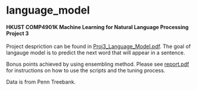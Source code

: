 # language_model
#### HKUST COMP4901K Machine Learning for Natural Language Processing Project 3

Project despriction can be found in [Proj3_Language_Model.pdf](Proj3_Language_Model.pdf). The goal of langauge model is to predict the next word that will appear in a sentence.

Bonus points achieved by using ensembling method. Please see [report.pdf](report.pdf) for instructions on how to use the scripts and the tuning process.

Data is from Penn Treebank.

